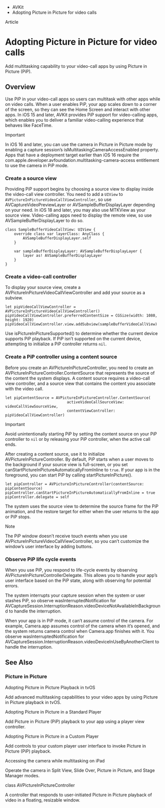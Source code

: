 

- AVKit
-  Adopting Picture in Picture for video calls 

Article

# Adopting Picture in Picture for video calls

Add multitasking capability to your video-call apps by using Picture in Picture (PiP).

## Overview

Use PiP in your video-call apps so users can multitask with other apps while on video calls. When a user enables PiP, your app scales down to a corner of the screen, so they can see the Home Screen and interact with other apps. In iOS 15 and later, AVKit provides PiP support for video-calling apps, which enables you to deliver a familiar video-calling experience that behaves like FaceTime.

Important

In iOS 16 and later, you can use the camera in Picture in Picture mode by enabling a capture session’s isMultitaskingCameraAccessEnabled property. Apps that have a deployment target earlier than iOS 16 require the com.apple.developer.avfoundation.multitasking-camera-access entitlement to use the camera in PiP mode.

### Create a source view

Providing PiP support begins by choosing a source view to display inside the video-call view controller. You need to add a `UIView` to `AVPictureInPictureVideoCallViewController`, so use AVCaptureVideoPreviewLayer or AVSampleBufferDisplayLayer depending on your need. In iOS 18 and later, you may also use MTKView as your source view. Video-calling apps need to display the remote view, so use AVSampleBufferDisplayLayer to do so.

```
class SampleBufferVideoCallView: UIView {
    override class var layerClass: AnyClass {
        AVSampleBufferDisplayLayer.self
    }

    var sampleBufferDisplayLayer: AVSampleBufferDisplayLayer {
        layer as! AVSampleBufferDisplayLayer
    }
}
```

### Create a video-call controller

To display your source view, create a AVPictureInPictureVideoCallViewController and add your source as a subview.

```
let pipVideoCallViewController = AVPictureInPictureVideoCallViewController()
pipVideoCallViewController.preferredContentSize = CGSize(width: 1080, height: 1920)
pipVideoCallViewController.view.addSubview(sampleBufferVideoCallView)
```

Use isPictureInPictureSupported() to determine whether the current device supports PiP playback. If PiP isn’t supported on the current device, attempting to initialize a PiP controller returns `nil`.

### Create a PiP controller using a content source

Before you create an AVPictureInPictureController, you need to create an AVPictureInPictureController.ContentSource that represents the source of the content the system displays. A content source requires a video-call view controller, and a source view that contains the content you associate with the video call.

```
let pipContentSource = AVPictureInPictureController.ContentSource(
                            activeVideoCallSourceView: videoCallViewSourceView, 
                            contentViewController: pipVideoCallViewController)
```

Important

Avoid unintentionally starting PiP by setting the content source on your PiP controller to `nil` or by releasing your PiP controller, when the active call ends.

After creating a content source, use it to initialize AVPictureInPictureController. By default, PiP starts when a user moves to the background if your source view is full-screen, or you set canStartPictureInPictureAutomaticallyFromInline to `true`. If your app is in the foreground, you can start PiP by calling startPictureInPicture().

```
let pipController = AVPictureInPictureController(contentSource: pipContentSource)
pipController.canStartPictureInPictureAutomaticallyFromInline = true
pipController.delegate = self
```

The system uses the source view to determine the source frame for the PiP animation, and the restore target for either when the user returns to the app or PiP stops.

Note

The PiP window doesn’t receive touch events when you use AVPictureInPictureVideoCallViewController, so you can’t customize the window’s user interface by adding buttons.

### Observe PiP life cycle events

When you use PiP, you respond to life-cycle events by observing AVPictureInPictureControllerDelegate. This allows you to handle your app’s user interface based on the PiP state, along with observing for potential errors.

The system interrupts your capture session when the system or user stashes PiP, so observe wasInterruptedNotification for AVCaptureSession.InterruptionReason.videoDeviceNotAvailableInBackground to handle the interruption.

When your app is in PiP mode, it can’t assume control of the camera. For example, Camera.app assumes control of the camera when it’s opened, and the system returns camera control when Camera.app finishes with it. You observe wasInterruptedNotification for AVCaptureSession.InterruptionReason.videoDeviceInUseByAnotherClient to handle the interruption.

## See Also

### Picture in Picture

Adopting Picture in Picture Playback in tvOS

Add advanced multitasking capabilities to your video apps by using Picture in Picture playback in tvOS.

Adopting Picture in Picture in a Standard Player

Add Picture in Picture (PiP) playback to your app using a player view controller.

Adopting Picture in Picture in a Custom Player

Add controls to your custom player user interface to invoke Picture in Picture (PiP) playback.

Accessing the camera while multitasking on iPad

Operate the camera in Split View, Slide Over, Picture in Picture, and Stage Manager modes.

class AVPictureInPictureController

A controller that responds to user-initiated Picture in Picture playback of video in a floating, resizable window.

